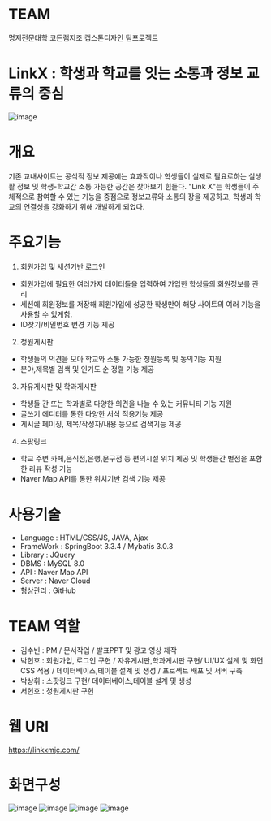# TEAM 
명지전문대학 코든램지조 캡스톤디자인 팀프로젝트

# LinkX : 학생과 학교를 잇는 소통과 정보 교류의 중심
![image](https://github.com/user-attachments/assets/d5b4702d-8ef8-4095-83c9-37eaec51524e)


# 개요
기존 교내사이트는 공식적 정보 제공에는 효과적이나 학생들이 실제로 필요로하는
실생활 정보 및 학생-학교간 소통 가능한 공간은 찾아보기 힘들다. 
"Link X"는 학생들이 주체적으로 참여할 수 있는 기능을 중점으로 정보교류와 소통의 장을 제공하고,
학생과 학교의 연결성을 강화하기 위해 개발하게 되었다.

# 주요기능
1. 회원가입 및 세션기반 로그인
- 회원가입에 필요한 여러가지 데이터들을 입력하여 가입한 학생들의 회원정보를 관리
- 세션에 회원정보를 저장해 회원가입에 성공한 학생만이 해당 사이트의 여러 기능을 사용할 수 있게함.
- ID찾기/비밀번호 변경 기능 제공
2. 청원게시판
- 학생들의 의견을 모아 학교와 소통 가능한 청원등록 및 동의기능 지원
- 분야,제목별 검색 및 인기도 순 정렬 기능 제공
3. 자유게시판 및 학과게시판
- 학생들 간 또는 학과별로 다양한 의견을 나눌 수 있는 커뮤니티 기능 지원
- 글쓰기 에디터를 통한 다양한 서식 적용기능 제공
- 게시글 페이징, 제목/작성자/내용 등으로 검색기능 제공
4. 스팟링크
- 학교 주변 카페,음식점,은행,문구점 등 편의시설 위치 제공 및 학생들간 별점을 포함한 리뷰 작성 기능
- Naver Map API를 통한 위치기반 검색 기능 제공

# 사용기술
- Language : HTML/CSS/JS, JAVA, Ajax
- FrameWork : SpringBoot 3.3.4 / Mybatis 3.0.3
- Library : JQuery
- DBMS : MySQL 8.0
- API : Naver Map API
- Server : Naver Cloud
- 형상관리 : GitHub
# TEAM 역할
- 김수빈 : PM / 문서작업 / 발표PPT 및 광고 영상 제작
- 박현호 : 회원가입, 로그인 구현 / 자유게시판,학과게시판 구현/ UI/UX 설계 및 화면 CSS 적용 / 데이터베이스,테이블 설계 및 생성 / 프로젝트 배포 및 서버 구축
- 박상휘 : 스팟링크 구현/ 데이터베이스,테이블 설계 및 생성
- 서현호 : 청원게시판 구현

# 웹 URI
https://linkxmjc.com/

# 화면구성
![image](https://github.com/user-attachments/assets/7284511b-4691-4277-8026-749c49cfdc1c)
![image](https://github.com/user-attachments/assets/a5979b67-a443-4c9d-a95f-77769ce4d3f1)
![image](https://github.com/user-attachments/assets/2c61f41f-076f-4129-be43-3cb348c1fa67)
![image](https://github.com/user-attachments/assets/0b96c48f-7ef5-40cc-a6f5-696426de783a)


